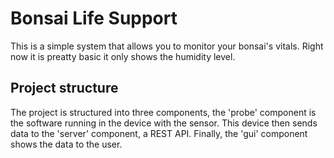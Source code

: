 # Bonsai Life Support

This is a simple system that allows you to monitor your bonsai's vitals. Right
now it is preatty basic it only shows the humidity level.

## Project structure

The project is structured into three components, the 'probe' component is the
software running in the device with the sensor. This device then sends data to
the 'server' component, a REST API. Finally, the 'gui' component shows the
data to the user.
